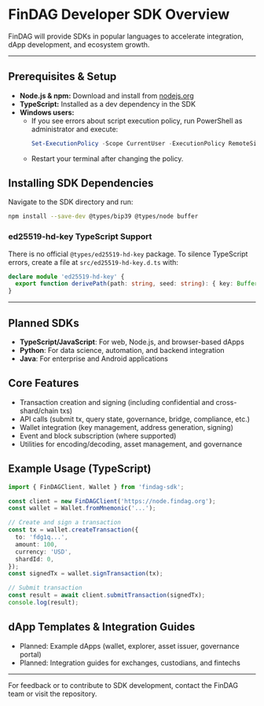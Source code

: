 # FinDAG Developer SDK Overview

FinDAG will provide SDKs in popular languages to accelerate integration, dApp development, and ecosystem growth.

---

## Prerequisites & Setup
- **Node.js & npm:** Download and install from [nodejs.org](https://nodejs.org/)
- **TypeScript:** Installed as a dev dependency in the SDK
- **Windows users:**
  - If you see errors about script execution policy, run PowerShell as administrator and execute:
    ```powershell
    Set-ExecutionPolicy -Scope CurrentUser -ExecutionPolicy RemoteSigned
    ```
  - Restart your terminal after changing the policy.

## Installing SDK Dependencies
Navigate to the SDK directory and run:
```sh
npm install --save-dev @types/bip39 @types/node buffer
```

### ed25519-hd-key TypeScript Support
There is no official `@types/ed25519-hd-key` package. To silence TypeScript errors, create a file at `src/ed25519-hd-key.d.ts` with:
```typescript
declare module 'ed25519-hd-key' {
  export function derivePath(path: string, seed: string): { key: Buffer; chainCode: Buffer };
}
```

---

## Planned SDKs
- **TypeScript/JavaScript**: For web, Node.js, and browser-based dApps
- **Python**: For data science, automation, and backend integration
- **Java**: For enterprise and Android applications

## Core Features
- Transaction creation and signing (including confidential and cross-shard/chain txs)
- API calls (submit tx, query state, governance, bridge, compliance, etc.)
- Wallet integration (key management, address generation, signing)
- Event and block subscription (where supported)
- Utilities for encoding/decoding, asset management, and governance

## Example Usage (TypeScript)
```typescript
import { FinDAGClient, Wallet } from 'findag-sdk';

const client = new FinDAGClient('https://node.findag.org');
const wallet = Wallet.fromMnemonic('...');

// Create and sign a transaction
const tx = wallet.createTransaction({
  to: 'fdg1q...',
  amount: 100,
  currency: 'USD',
  shardId: 0,
});
const signedTx = wallet.signTransaction(tx);

// Submit transaction
const result = await client.submitTransaction(signedTx);
console.log(result);
```

## dApp Templates & Integration Guides
- Planned: Example dApps (wallet, explorer, asset issuer, governance portal)
- Planned: Integration guides for exchanges, custodians, and fintechs

---

For feedback or to contribute to SDK development, contact the FinDAG team or visit the repository. 